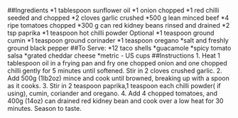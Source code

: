 ##Ingredients
    *1 tablespoon sunflower oil
    *1 onion chopped
    *1 red chilli seeded and chopped
    *2 cloves garlic crushed
    *500 g lean minced beef
    *4 ripe tomatoes chopped
    *300 g can red kidney beans rinsed and drained
    *2 tsp paprika
    *1 teaspoon hot chilli powder Optional
    *1 teaspoon ground cumin
    *1 teaspoon ground corinader
    *1 teaspoon oregano
    *salt and freshly ground black pepper
##To Serve:
    *12 taco shells
    *guacamole
    *spicy tomato salsa
    *grated cheddar cheese
    *metric - US cups
##Instructions
    1. Heat 1 tablespoon oil in a frying pan and fry one chopped onion and one chopped chilli gently for 5 minutes until softened. Stir in 2 cloves crushed garlic.
    2. Add 500g (1lb2oz) mince and cook until browned, breaking up with a spoon as it cooks.
    3. Stir in 2 teaspoon paprika,1 teaspoon each chilli powder( if using), cumin, coriander and oregano.
    4. Add 4 chopped tomatoes, and 400g (14oz) can drained red kidney bean and cook over a low heat for 30 minutes. Season to taste.